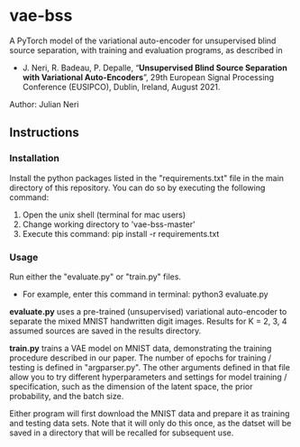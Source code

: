 # vae-bss
  
A PyTorch model of the variational auto-encoder for unsupervised blind source separation, with training and evaluation programs, as described in

* J. Neri, R. Badeau, P. Depalle, “**Unsupervised Blind Source Separation with Variational Auto-Encoders**”, 29th European Signal Processing Conference (EUSIPCO), Dublin, Ireland, August 2021.

 Author: Julian Neri

## Instructions

### Installation

Install the python packages listed in the "requirements.txt" file in the main directory of this repository.
You can do so by executing the following command:

1. Open the unix shell (terminal for mac users)
2. Change working directory to 'vae-bss-master'
3. Execute this command: pip install -r requirements.txt

### Usage

Run either the "evaluate.py" or "train.py" files.
* For example, enter this command in terminal: python3 evaluate.py

**evaluate.py** uses a pre-trained (unsupervised) variational auto-encoder to separate the mixed MNIST handwritten digit images.
Results for K = 2, 3, 4 assumed sources are saved in the results directory.

**train.py** trains a VAE model on MNIST data, demonstrating the training procedure described in our paper.
The number of epochs for training / testing is defined in "argparser.py". The other arguments defined in that file allow you to try different hyperparameters and settings for model training / specification, such as the dimension of the latent space, the prior probability, and the batch size.

Either program will first download the MNIST data and prepare it as training and testing data sets. Note that it will only do this once, as the datset will be saved in a directory that will be recalled for subsequent use.

